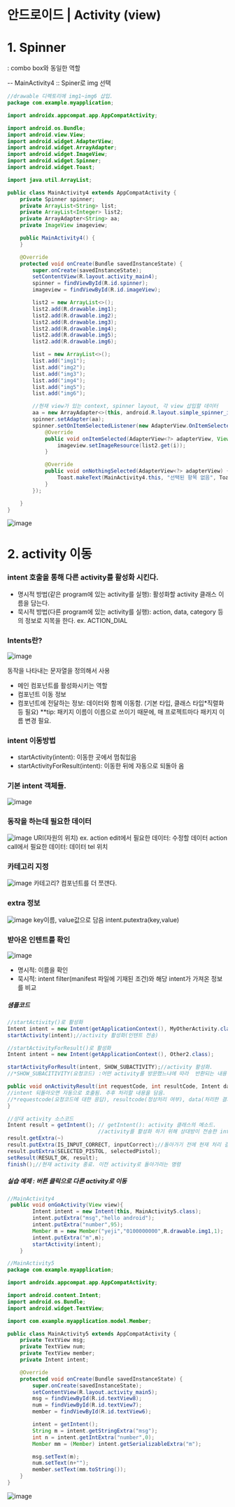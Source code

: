 # 안드로이드 | Activity (view)

# 1. Spinner
: combo box와 동일한 역할

-- MainActivity4 :: Spiner로 img 선택
```java
//drawable 디렉토리에 img1~img6 삽입.
package com.example.myapplication;

import androidx.appcompat.app.AppCompatActivity;

import android.os.Bundle;
import android.view.View;
import android.widget.AdapterView;
import android.widget.ArrayAdapter;
import android.widget.ImageView;
import android.widget.Spinner;
import android.widget.Toast;

import java.util.ArrayList;

public class MainActivity4 extends AppCompatActivity {
    private Spinner spinner;
    private ArrayList<String> list;
    private ArrayList<Integer> list2;
    private ArrayAdapter<String> aa;
    private ImageView imageview;

    public MainActivity4() {
    }

    @Override
    protected void onCreate(Bundle savedInstanceState) {
        super.onCreate(savedInstanceState);
        setContentView(R.layout.activity_main4);
        spinner = findViewById(R.id.spinner);
        imageview = findViewById(R.id.imageView);

        list2 = new ArrayList<>();
        list2.add(R.drawable.img1);
        list2.add(R.drawable.img2);
        list2.add(R.drawable.img3);
        list2.add(R.drawable.img4);
        list2.add(R.drawable.img5);
        list2.add(R.drawable.img6);

        list = new ArrayList<>();
        list.add("img1");
        list.add("img2");
        list.add("img3");
        list.add("img4");
        list.add("img5");
        list.add("img6");

        //현재 view가 있는 context, spinner layout, 각 view 삽입할 데이터
        aa = new ArrayAdapter<>(this, android.R.layout.simple_spinner_item, list);
        spinner.setAdapter(aa);
        spinner.setOnItemSelectedListener(new AdapterView.OnItemSelectedListener() {
            @Override
            public void onItemSelected(AdapterView<?> adapterView, View view, int i, long l) {
                imageview.setImageResource(list2.get(i));
            }

            @Override
            public void onNothingSelected(AdapterView<?> adapterView) {
                Toast.makeText(MainActivity4.this, "선택된 항목 없음", Toast.LENGTH_SHORT).show();
            }
        });

    }
}
```
![image](https://user-images.githubusercontent.com/62331803/90200872-36e65b80-de14-11ea-843e-e1046c2cffae.png)

# 2. activity 이동
### intent 호출을 통해 다른 activity를 활성화 시킨다.
- 명시적 방법(같은 program에 있는 activity를 실행): 활성화할 activity 클래스 이름을 담는다.
- 묵시적 방법(다른 program에 있는 activity를 실행): action, data, category 등의 정보로 지목을 한다.
  ex. ACTION_DIAL 

### Intents란?
 ![image](https://user-images.githubusercontent.com/62331803/90203697-5d0ff980-de1c-11ea-9492-9c29d863c5e2.png)
 
 동작을 나타내는 문자열을 정의해서 사용 
 
- 메인 컴포넌트를 활성화시키는 역할
- 컴포넌트 이동 정보
- 컴포넌트에 전달하는 정보: 데이터와 함께 이동함. (기본 타입, 클래스 타입*직렬화등 필요)
**tip: 패키지 이름이 이름으로 쓰이기 때문에, 매 프로젝트마다 패키지 이름 변경 필요.

### intent 이동방법<br/>
 - startActivity(intent): 이동한 곳에서 멈춰있음
 - startActivityForResult(intent): 이동한 뒤에 자동으로 되돌아 옴
 
 ### 기본 intent 객체들. 
 ![image](https://user-images.githubusercontent.com/62331803/90201757-c4c34600-de16-11ea-9ccd-686166e00c91.png)
 
 ### 동작을 하는데 필요한 데이터
 ![image](https://user-images.githubusercontent.com/62331803/90206107-d4925880-de1d-11ea-9b8d-ccd49f40e323.png)
 URI(자원의 위치)
 ex. action edit에서 필요한 데이터: 수정할 데이터
 action call에서 필요한 데이터: 데이터 tel 위치
 
  ### 카테고리 지정
  ![image](https://user-images.githubusercontent.com/62331803/90206124-dd832a00-de1d-11ea-9681-1c4289d53397.png)
 카테고리? 컴포넌트를 더 쪼갠다.
 
 ###  extra 정보
 ![image](https://user-images.githubusercontent.com/62331803/90206140-e7a52880-de1d-11ea-8233-080693d18ceb.png)
 key이름, value값으로 담음
 intent.putextra(key,value)
 
  ### 받아온 인텐트를 확인
  ![image](https://user-images.githubusercontent.com/62331803/90206155-f7247180-de1d-11ea-85e7-5372fdfd9b8b.png)
- 명시적: 이름을 확인
- 묵시적: intent filter(manifest 파일에 기재된 조건)와 해당 intent가 가져온 정보를 비교
 
 ##### 샘플코드 
```java
//startActivity()로 활성화
Intent intent = new Intent(getApplicationContext(), MyOtherActivity.class);//인텐트 객체 생성
startActivity(intent);//activity 활성화(인텐트 전송)
```

```java
//startActivityForResult()로 활성화
Intent intent = new Intent(getApplicationContext(), Other2.class);

startActivityForResult(intent, SHOW_SUBACTIVITY);//activity 활성화.
//*SHOW_SUBACITIVITY(요청코드) :어떤 activity를 방문했느냐에 따라  반환되는 내용이 달라짐.

public void onActivityResult(int requestCode, int resultCode, Intent data) { 
//intent 되돌아오면 자동으로 호출됨. 추후 처리할 내용을 담음. 
//*requestcode(요청코드에 대한 응답), resultcode(정상처리 여부), data(처리한 결과 데이터)
}
```
```java
//상대 activity 소스코드
Intent result = getIntent(); // getIntent(): activity 클래스의 메소드. 
                             //activity를 활성화 하기 위해 상대방이 전송한 intent를 획득.
result.getExtra(~)
result.putExtra(IS_INPUT_CORRECT, inputCorrect);//돌아가기 전에 현재 처리 결과를 담음
result.putExtra(SELECTED_PISTOL, selectedPistol);
setResult(RESULT_OK, result);    
finish();//현재 activity 종료. 이전 activity로 돌아가라는 명령
```

##### 실습 예제 : 버튼 클릭으로 다른 activity로 이동
```java
//MainActivity4
 public void onGoActivity(View view){
        Intent intent = new Intent(this, MainActivity5.class);
        intent.putExtra("msg","hello android");
        intent.putExtra("number",95);
        Member m = new Member("yeji","0100000000",R.drawable.img1,1);
        intent.putExtra("m",m);
        startActivity(intent);
    }
```
```java
//MainActivity5
package com.example.myapplication;

import androidx.appcompat.app.AppCompatActivity;

import android.content.Intent;
import android.os.Bundle;
import android.widget.TextView;

import com.example.myapplication.model.Member;

public class MainActivity5 extends AppCompatActivity {
    private TextView msg;
    private TextView num;
    private TextView member;
    private Intent intent;

    @Override
    protected void onCreate(Bundle savedInstanceState) {
        super.onCreate(savedInstanceState);
        setContentView(R.layout.activity_main5);
        msg = findViewById(R.id.textView8);
        num = findViewById(R.id.textView7);
        member = findViewById(R.id.textView6);

        intent = getIntent();
        String m = intent.getStringExtra("msg");
        int n = intent.getIntExtra("number",0);
        Member mm = (Member) intent.getSerializableExtra("m");

        msg.setText(m);
        num.setText(n+"");
        member.setText(mm.toString());
    }
}
```
![image](https://user-images.githubusercontent.com/62331803/90205676-ae6cb880-de1d-11ea-9363-32bb1a88b821.png)

 
